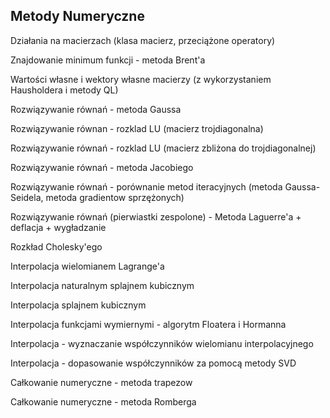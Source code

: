 Metody Numeryczne	
-----------------------------------------------------------------

Działania na macierzach (klasa macierz, przeciążone operatory)

Znajdowanie minimum funkcji - metoda Brent'a

Wartości własne i wektory własne macierzy
      (z wykorzystaniem Hausholdera i metody QL)

Rozwiązywanie równań - metoda Gaussa

Rozwiązywanie równan - rozklad LU (macierz trojdiagonalna)

Rozwiązywanie równań - rozklad LU (macierz zbliżona do trojdiagonalnej)

Rozwiązywanie równań - metoda Jacobiego

Rozwiązywanie równań - porównanie metod iteracyjnych
      (metoda Gaussa-Seidela, metoda gradientow sprzężonych)

Rozwiązywanie równań (pierwiastki zespolone)
       - Metoda Laguerre'a + deflacja + wygładzanie

Rozkład Cholesky'ego

Interpolacja wielomianem Lagrange'a

Interpolacja naturalnym splajnem kubicznym

Interpolacja splajnem kubicznym

Interpolacja funkcjami wymiernymi - algorytm Floatera i Hormanna

Interpolacja - wyznaczanie współczynników wielomianu interpolacyjnego

Interpolacja - dopasowanie współczynników za pomocą metody SVD

Całkowanie numeryczne - metoda trapezow

Całkowanie numeryczne - metoda Romberga
